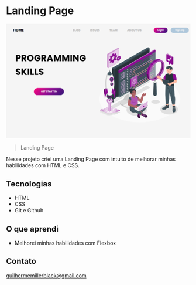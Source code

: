 # Landing Page

![preview](preview.png)

> Landing Page 

Nesse projeto criei uma Landing Page com intuito de melhorar minhas habilidades com HTML e CSS.

## Tecnologias

- HTML
- CSS
- Git e Github

## O que aprendi

- Melhorei minhas habilidades com Flexbox


## Contato

guilhermemillerblack@gmail.com